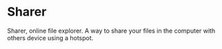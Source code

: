 # Sharer
Sharer, online file explorer. A way to share your files in the computer with others device using a hotspot. 
